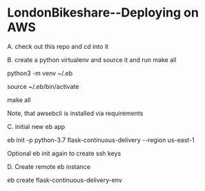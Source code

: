 # LondonBikeshare--Deploying on AWS
A. check out this repo and cd into it

B. create a python virtualenv and source it and run make all

python3 -m venv ~/.eb 

source ~/.eb/bin/activate 

make all

Note, that awsebcli is installed via requirements

C. initial new eb app

eb init -p python-3.7 flask-continuous-delivery --region us-east-1

Optional eb init again to create ssh keys

D. Create remote eb instance

eb create flask-continuous-delivery-env
